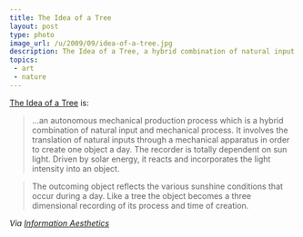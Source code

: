 ```yaml
---
title: The Idea of a Tree
layout: post
type: photo
image_url: /u/2009/09/idea-of-a-tree.jpg
description: The Idea of a Tree, a hybrid combination of natural input and mechanical process.
topics:
 - art
 - nature
---
```

[The Idea of a Tree][1] is:
> ...an autonomous mechanical production process which is a hybrid combination of natural input and mechanical process. It involves the translation of natural inputs through a mechanical apparatus in order to create one object a day. The recorder is totally dependent on sun light. Driven by solar energy, it reacts and incorporates the light intensity into an object.

> The outcoming object reflects the various sunshine conditions that occur during a day. Like a tree the object becomes a three dimensional recording of its process and time of creation.

_Via [Information Aesthetics][2]_

[1]:http://www.mischertraxler.com/systems_concepts_the_idea_of_a_tree2.html
[2]:http://infosthetics.com/archives/2009/09/the_idea_of_a_tree.html